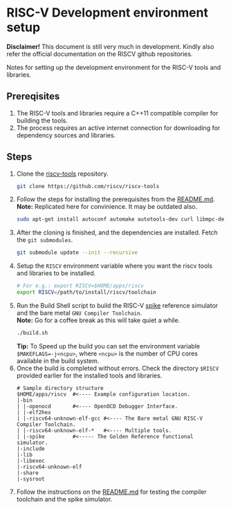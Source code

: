 # RISC-V Development environment setup #

**Disclaimer!** This document is still very much in development. Kindly also refer the official documentation on the RISCV github repositories.

Notes for setting up the development environment for the RISC-V tools and libraries.

## Prereqisites ##

1. The RISC-V tools and libraries require a C++11 compatible compiler for building the tools.
2. The process requires an active internet connection for downloading for dependency sources and libraries.

## Steps ##

1. Clone the [riscv-tools](https://github.com/riscv/riscv-tools) repository.
    ```sh
    git clone https://github.com/riscv/riscv-tools
    ```
2. Follow the steps for installing the prerequisites from the [README.md](https://github.com/riscv/riscv-tools/blob/master/README.md).  
   **Note:** Replicated here for convinience. It may be outdated also.
    ```sh
    sudo apt-get install autoconf automake autotools-dev curl libmpc-dev libmpfr-dev libgmp-dev libusb-1.0-0-dev gawk build-essential bison flex texinfo gperf libtool patchutils bc zlib1g-dev device-tree-compiler pkg-config libexpat-dev
    ```
3. After the cloning is finished, and the dependencies are installed. Fetch the `git submodules`.
    ```sh
    git submodule update --init --recursive
    ```
4. Setup the `RISCV` environment variable where you want the riscv tools and libraries to be installed.
    ```sh
    # For e.g.: export RISCV=$HOME/apps/riscv
    export RISCV=/path/to/install/riscv/toolchain
    ```
5. Run the Build Shell script to build the RISC-V [spike](https://github.com/riscv/riscv-isa-sim) reference simulator and the bare metal `GNU Compiler Toolchain`.  
   **Note:** Go for a coffee break as this will take quiet a while.
    ```sh
    ./build.sh
    ```
   **Tip:** To Speed up the build you can set the environment variable `$MAKEFLAGS=-j<ncpu>`, where `<ncpu>` is the number of CPU cores available in the build system.
6. Once the build is completed without errors. Check the directory `$RISCV` provided earlier for the installed tools and libraries.
    ```
    # Sample directory structure
    $HOME/apps/riscv  #<---- Example configuration location.
    |-bin
    | |-openocd       #<---- OpenOCD Debugger Interface.
    | |-elf2hex
    | |-riscv64-unknown-elf-gcc #<---- The Bare metal GNU RISC-V Compiler Toolchain.
    | |-riscv64-unknown-elf-*   #<---- Multiple tools.
    | |-spike         #<----- The Golden Reference functional simulator.
    |-include
    |-lib
    |-libexec
    |-riscv64-unknown-elf
    |-share
    |-sysroot
    ```
7. Follow the instructions on the [README.md](https://github.com/riscv/riscv-isa-sim/blob/master/README.md) for testing the compiler toolchain and the spike simulator.

